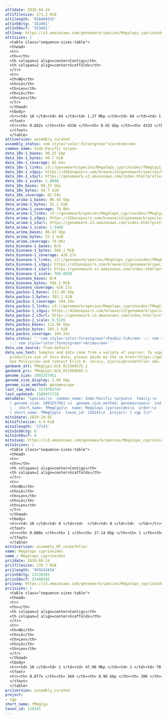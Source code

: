 ```yaml
---
alt1date: 2020-04-24
alt1filesize: 271.3 MiB
alt1length: '920469332'
alt1n50ctg: '353491'
alt1n50scf: '353491'
alt1seq: https://s3.amazonaws.com/genomeark/species/Megalops_cyprinoides/fMegCyp1/assembly_curated/fMegCyp1.alt.cur.20200424.fasta.gz
alt1sizes: |
  <table class="sequence-sizes-table">
  <thead>
  <tr>
  <th></th>
  <th colspan=2 align=center>Contigs</th>
  <th colspan=2 align=center>Scaffolds</th>
  </tr>
  <tr>
  <th>NG</th>
  <th>LG</th>
  <th>Len</th>
  <th>LG</th>
  <th>Len</th>
  </tr>
  </thead>
  <tbody>
  <tr><td> 10 </td><td> 64 </td><td> 1.27 Mbp </td><td> 64 </td><td> 1.27 Mbp </td></tr><tr><td> 20 </td><td> 170 </td><td> 0.87 Mbp </td><td> 170 </td><td> 0.87 Mbp </td></tr><tr><td> 30 </td><td> 313 </td><td> 0.67 Mbp </td><td> 313 </td><td> 0.67 Mbp </td></tr><tr><td> 40 </td><td> 503 </td><td> 490.41 Kbp </td><td> 503 </td><td> 490.41 Kbp </td></tr><tr style="background-color:#cccccc;"><td> 50 </td><td> 764 </td><td> 353.49 Kbp </td><td> 764 </td><td> 353.49 Kbp </td></tr><tr><td> 60 </td><td> 1142 </td><td> 230.20 Kbp </td><td> 1142 </td><td> 230.20 Kbp </td></tr><tr><td> 70 </td><td> 1769 </td><td> 129.84 Kbp </td><td> 1769 </td><td> 129.84 Kbp </td></tr><tr><td> 80 </td><td> 3039 </td><td> 56.39 Kbp </td><td> 3039 </td><td> 56.39 Kbp </td></tr><tr><td> 90 </td><td> 0 </td><td>  </td><td> 0 </td><td>  </td></tr><tr><td> 100 </td><td> 0 </td><td>  </td><td> 0 </td><td>  </td></tr></tbody>
  <tfoot>
  <tr><th> 0.842x </th><th> 4336 </th><th> 0.92 Gbp </th><th> 4333 </th><th> 0.92 Gbp </th></tr>
  </tfoot>
  </table>
alt1version: assembly_curated
assembly_status: <em style="color:forestgreen">Curated</em>
common_name: Indo-Pacific tarpon
data_10x-1_bases: 90.23 Gbp
data_10x-1_bytes: 44.7 GiB
data_10x-1_coverage: 82.54x
data_10x-1_links: s3://genomeark/species/Megalops_cyprinoides/fMegCyp1/genomic_data/10x/<br>
data_10x-1_s3gui: https://42basepairs.com/browse/s3/genomeark/species/Megalops_cyprinoides/fMegCyp1/genomic_data/10x/
data_10x-1_s3url: https://genomeark.s3.amazonaws.com/index.html?prefix=species/Megalops_cyprinoides/fMegCyp1/genomic_data/10x/
data_10x-1_scale: 1.8808
data_10x_bases: 90.23 Gbp
data_10x_bytes: 44.7 GiB
data_10x_coverage: 82.54x
data_arima-1_bases: 86.43 Gbp
data_arima-1_bytes: 52.1 GiB
data_arima-1_coverage: 79.06x
data_arima-1_links: s3://genomeark/species/Megalops_cyprinoides/fMegCyp1/genomic_data/arima/<br>
data_arima-1_s3gui: https://42basepairs.com/browse/s3/genomeark/species/Megalops_cyprinoides/fMegCyp1/genomic_data/arima/
data_arima-1_s3url: https://genomeark.s3.amazonaws.com/index.html?prefix=species/Megalops_cyprinoides/fMegCyp1/genomic_data/arima/
data_arima-1_scale: 1.5446
data_arima_bases: 86.43 Gbp
data_arima_bytes: 52.1 GiB
data_arima_coverage: 79.06x
data_bionano-1_bases: N/A
data_bionano-1_bytes: 566.1 MiB
data_bionano-1_coverage: 426.17x
data_bionano-1_links: s3://genomeark/species/Megalops_cyprinoides/fMegCyp1/genomic_data/bionano/<br>
data_bionano-1_s3gui: https://42basepairs.com/browse/s3/genomeark/species/Megalops_cyprinoides/fMegCyp1/genomic_data/bionano/
data_bionano-1_s3url: https://genomeark.s3.amazonaws.com/index.html?prefix=species/Megalops_cyprinoides/fMegCyp1/genomic_data/bionano/
data_bionano-1_scale: 784.8838
data_bionano_bases: N/A
data_bionano_bytes: 566.1 MiB
data_bionano_coverage: 426.17x
data_pacbio-1_bases: 113.96 Gbp
data_pacbio-1_bytes: 203.1 GiB
data_pacbio-1_coverage: 104.24x
data_pacbio-1_links: s3://genomeark/species/Megalops_cyprinoides/fMegCyp1/genomic_data/pacbio/<br>
data_pacbio-1_s3gui: https://42basepairs.com/browse/s3/genomeark/species/Megalops_cyprinoides/fMegCyp1/genomic_data/pacbio/
data_pacbio-1_s3url: https://genomeark.s3.amazonaws.com/index.html?prefix=species/Megalops_cyprinoides/fMegCyp1/genomic_data/pacbio/
data_pacbio-1_scale: 0.5226
data_pacbio_bases: 113.96 Gbp
data_pacbio_bytes: 203.1 GiB
data_pacbio_coverage: 104.24x
data_status: '''<em style="color:forestgreen">PacBio CLR</em> ::: <em style="color:forestgreen">10x</em>
  ::: <em style="color:forestgreen">Arima</em>'''
data_use_source: from-default
data_use_text: Samples and data come from a variety of sources. To support fair and
  productive use of this data, please abide by the <a href="https://genome10k.soe.ucsc.edu/data-use-policies/">Data
  Use Policy</a> and contact Erich D. Jarvis, ejarvis@rockefeller.edu, with any questions.
genbank_alt: fMegCyp1:GCA_013368575.1
genbank_pri: fMegCyp1:GCA_013368585.1
genome_size: 1093257451
genome_size_display: 1.09 Gbp
genome_size_method: genomescope
last_raw_data: 1570701747
last_updated: 1589471718
metadata: "species:\n  common_name: Indo-Pacific tarpon\n  family:\n    name: Megalopidae\n
  \ genome_size: 1093257451 \n  genome_size_method: genomescope\n  individuals:\n
  \ - short_name: fMegCyp1\n  name: Megalops cyprinoides\n  order:\n    name: Elopiformes\n
  \ short_name: fMegCyp\n  taxon_id: 118141\n  project: [ vgp ]\n"
mito1date: 2019-10-02
mito1filesize: 4.9 KiB
mito1length: '17143'
mito1n50ctg: 0
mito1n50scf: 0
mito1seq: https://s3.amazonaws.com/genomeark/species/Megalops_cyprinoides/fMegCyp1/assembly_MT_rockefeller/fMegCyp1.MT.20191002.fasta.gz
mito1sizes: |
  <table class="sequence-sizes-table">
  <thead>
  <tr>
  <th></th>
  <th colspan=2 align=center>Contigs</th>
  <th colspan=2 align=center>Scaffolds</th>
  </tr>
  <tr>
  <th>NG</th>
  <th>LG</th>
  <th>Len</th>
  <th>LG</th>
  <th>Len</th>
  </tr>
  </thead>
  <tbody>
  <tr><td> 10 </td><td> 0 </td><td>  </td><td> 0 </td><td>  </td></tr><tr><td> 20 </td><td> 0 </td><td>  </td><td> 0 </td><td>  </td></tr><tr><td> 30 </td><td> 0 </td><td>  </td><td> 0 </td><td>  </td></tr><tr><td> 40 </td><td> 0 </td><td>  </td><td> 0 </td><td>  </td></tr><tr style="background-color:#cccccc;"><td> 50 </td><td> 0 </td><td style="background-color:#ff8888;">  </td><td> 0 </td><td style="background-color:#ff8888;">  </td></tr><tr><td> 60 </td><td> 0 </td><td>  </td><td> 0 </td><td>  </td></tr><tr><td> 70 </td><td> 0 </td><td>  </td><td> 0 </td><td>  </td></tr><tr><td> 80 </td><td> 0 </td><td>  </td><td> 0 </td><td>  </td></tr><tr><td> 90 </td><td> 0 </td><td>  </td><td> 0 </td><td>  </td></tr><tr><td> 100 </td><td> 0 </td><td>  </td><td> 0 </td><td>  </td></tr></tbody>
  <tfoot>
  <tr><th> 0.000x </th><th> 1 </th><th> 17.14 Kbp </th><th> 1 </th><th> 17.14 Kbp </th></tr>
  </tfoot>
  </table>
mito1version: assembly_MT_rockefeller
name: Megalops cyprinoides
name_: Megalops_cyprinoides
pri1date: 2020-04-24
pri1filesize: 278.7 MiB
pri1length: '959241634'
pri1n50ctg: 23339181
pri1n50scf: 37498192
pri1seq: https://s3.amazonaws.com/genomeark/species/Megalops_cyprinoides/fMegCyp1/assembly_curated/fMegCyp1.pri.cur.20200424.fasta.gz
pri1sizes: |
  <table class="sequence-sizes-table">
  <thead>
  <tr>
  <th></th>
  <th colspan=2 align=center>Contigs</th>
  <th colspan=2 align=center>Scaffolds</th>
  </tr>
  <tr>
  <th>NG</th>
  <th>LG</th>
  <th>Len</th>
  <th>LG</th>
  <th>Len</th>
  </tr>
  </thead>
  <tbody>
  <tr><td> 10 </td><td> 1 </td><td> 47.00 Mbp </td><td> 1 </td><td> 70.00 Mbp </td></tr><tr><td> 20 </td><td> 4 </td><td> 40.48 Mbp </td><td> 3 </td><td> 47.00 Mbp </td></tr><tr><td> 30 </td><td> 7 </td><td> 33.85 Mbp </td><td> 5 </td><td> 41.38 Mbp </td></tr><tr><td> 40 </td><td> 11 </td><td> 27.65 Mbp </td><td> 8 </td><td> 39.13 Mbp </td></tr><tr style="background-color:#cccccc;"><td> 50 </td><td> 15 </td><td style="background-color:#88ff88;"> 23.34 Mbp </td><td> 11 </td><td style="background-color:#88ff88;"> 37.50 Mbp </td></tr><tr><td> 60 </td><td> 20 </td><td> 20.87 Mbp </td><td> 14 </td><td> 34.50 Mbp </td></tr><tr><td> 70 </td><td> 26 </td><td> 14.28 Mbp </td><td> 18 </td><td> 29.99 Mbp </td></tr><tr><td> 80 </td><td> 38 </td><td> 6.81 Mbp </td><td> 21 </td><td> 27.87 Mbp </td></tr><tr><td> 90 </td><td> 0 </td><td>  </td><td> 0 </td><td>  </td></tr><tr><td> 100 </td><td> 0 </td><td>  </td><td> 0 </td><td>  </td></tr></tbody>
  <tfoot>
  <tr><th> 0.877x </th><th> 269 </th><th> 0.96 Gbp </th><th> 206 </th><th> 0.96 Gbp </th></tr>
  </tfoot>
  </table>
pri1version: assembly_curated
project:
- vgp
short_name: fMegCyp
taxon_id: 118141
---
```

